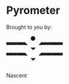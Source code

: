 # Pyrometer

Brought to you by:
```
         ⬤
■■■■■■■◣    ◢■■■■■■■■
         ◥◤
■■■■■■■◣    ◢■■■■■■■■
         ◥◤
 
```
Nascent